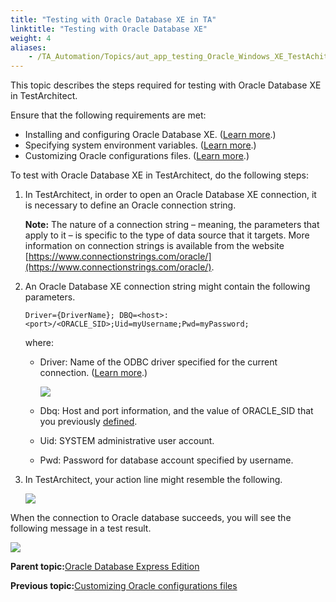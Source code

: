 ```yaml
--- 
title: "Testing with Oracle Database XE in TA"
linktitle: "Testing with Oracle Database XE"
weight: 4
aliases: 
    - /TA_Automation/Topics/aut_app_testing_Oracle_Windows_XE_TestAchitect.html
---
```


This topic describes the steps required for testing with Oracle Database XE in TestArchitect.

Ensure that the following requirements are met:

-   Installing and configuring Oracle Database XE. \([Learn more](/TA_Automation/Topics/aut_app_testing_Oracle_Windows_XE_installation_configurations.html).\)
-   Specifying system environment variables. \([Learn more](/TA_Automation/Topics/aut_app_testing_Oracle_Windows_XE_system_environment_variables.html).\)
-   Customizing Oracle configurations files. \([Learn more](/TA_Automation/Topics/aut_app_testing_Oracle_Windows_XE_configurations_files.html).\)

To test with Oracle Database XE in TestArchitect, do the following steps:

1.  In TestArchitect, in order to open an Oracle Database XE connection, it is necessary to define an Oracle connection string.

    **Note:** The nature of a connection string – meaning, the parameters that apply to it – is specific to the type of data source that it targets. More information on connection strings is available from the website [https://www.connectionstrings.com/oracle/](https://www.connectionstrings.com/oracle/).

2.  An Oracle Database XE connection string might contain the following parameters.

    ```
    Driver={DriverName}; DBQ=<host>:<port>/<ORACLE_SID>;Uid=myUsername;Pwd=myPassword;
    ```

    where:

    -   Driver: Name of the ODBC driver specified for the current connection. \([Learn more](https://docs.microsoft.com/en-us/sql/odbc/admin/viewing-drivers).\)

        ![](/images//Images/OracleXEdriver.png)

    -   Dbq: Host and port information, and the value of ORACLE\_SID that you previously [defined](/TA_Automation/Topics/aut_app_testing_Oracle_Windows_XE_system_environment_variables.html).
    -   Uid: SYSTEM administrative user account.
    -   Pwd: Password for database account specified by username.
3.  In TestArchitect, your action line might resemble the following.

    ![](/images//Images/oracle_connect_database_pgm_2.png)


When the connection to Oracle database succeeds, you will see the following message in a test result.

![](/images//Images/oracle_connect_database_res_2.png)

**Parent topic:**[Oracle Database Express Edition](/TA_Automation/Topics/aut_app_testing_Oracle_Windows_XE.html)

**Previous topic:**[Customizing Oracle configurations files](/TA_Automation/Topics/aut_app_testing_Oracle_Windows_XE_configurations_files.html)

